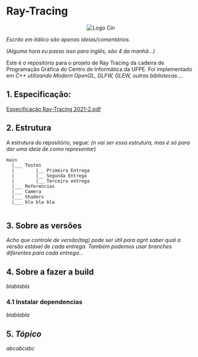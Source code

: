 # Ray-Tracing

<div style="text-align:center">
    <image src = https://user-images.githubusercontent.com/61971951/158547749-f84ac0cb-6138-4bdd-a939-93aa663ba690.png? alt="Logo Cin">
</div>



_Escrito em itálico são apenas ideias/comentários._
 
_(Alguma hora eu passo isso para inglês, são 4 da manhã...)_

Este é o repositório para o projeto de Ray Tracing da cadeira de Programação Gráfica do Centro de Informática da UFPE. 
Foi implementado em _C++ utilizando Modern OpenGL, GLFW, GLEW, outras bibliotecas...._


 ## 1. Especificação:
   [Especificação Ray-Tracing 2021-2.pdf](https://github.com/addaesg/Ray-Tracing/files/8260225/Especificacao.Ray-Tracing.2021-2.pdf)
   

## 2. Estrutura
A estrutura do repositório, segue: _(n vai ser essa estrutura, mas é só para dar uma ideia de como representar)_
```
main
  |___ Testes
  |        |__ Primeira Entrega
  |        |__ Segunda Entrega
  |        |__ Terceira entrega
  |___ Referencias
  |___ Camera
  |___ Shaders
  |___ bla bla bla
  
```

## 3. Sobre as versões
_Acho que controle de versão(tag) pode ser útil para agnt saber qual a versão estável de cada entrega.
Também podemos usar branches diferentes para cada entrega..._

## 4. Sobre a fazer a build
_blablabla_
  
### 4.1 Instalar dependencias
_blablabla_

## 5. _Tópico_
_abcabcabc_
